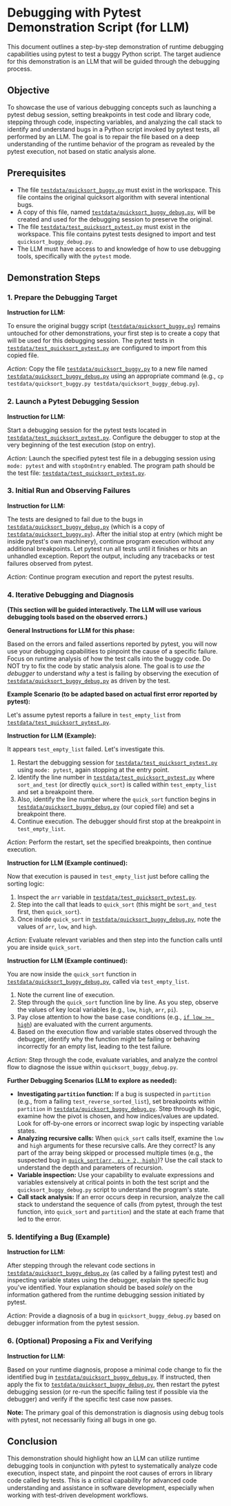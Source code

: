 # Debugging with Pytest Demonstration Script (for LLM)

This document outlines a step-by-step demonstration of runtime debugging capabilities using pytest to test a buggy Python script. The target audience for this demonstration is an LLM that will be guided through the debugging process.

## Objective

To showcase the use of various debugging concepts such as launching a pytest debug session, setting breakpoints in test code and library code, stepping through code, inspecting variables, and analyzing the call stack to identify and understand bugs in a Python script invoked by pytest tests, all performed by an LLM. The goal is to repair the file based on a deep understanding of the runtime behavior of the program as revealed by the pytest execution, not based on static analysis alone.

## Prerequisites

- The file [`testdata/quicksort_buggy.py`](testdata/quicksort_buggy.py) must exist in the workspace. This file contains the original quicksort algorithm with several intentional bugs.
- A copy of this file, named [`testdata/quicksort_buggy_debug.py`](testdata/quicksort_buggy_debug.py), will be created and used for the debugging session to preserve the original.
- The file [`testdata/test_quicksort_pytest.py`](testdata/test_quicksort_pytest.py) must exist in the workspace. This file contains pytest tests designed to import and test `quicksort_buggy_debug.py`.
- The LLM must have access to and knowledge of how to use debugging tools, specifically with the `pytest` mode.

## Demonstration Steps

### 1. Prepare the Debugging Target

**Instruction for LLM:**

To ensure the original buggy script ([`testdata/quicksort_buggy.py`](testdata/quicksort_buggy.py)) remains untouched for other demonstrations, your first step is to create a copy that will be used for this debugging session. The pytest tests in [`testdata/test_quicksort_pytest.py`](testdata/test_quicksort_pytest.py) are configured to import from this copied file.

_Action:_ Copy the file [`testdata/quicksort_buggy.py`](testdata/quicksort_buggy.py) to a new file named [`testdata/quicksort_buggy_debug.py`](testdata/quicksort_buggy_debug.py) using an appropriate command (e.g., `cp testdata/quicksort_buggy.py testdata/quicksort_buggy_debug.py`).

### 2. Launch a Pytest Debugging Session

**Instruction for LLM:**

Start a debugging session for the pytest tests located in [`testdata/test_quicksort_pytest.py`](testdata/test_quicksort_pytest.py).
Configure the debugger to stop at the very beginning of the test execution (stop on entry).

_Action:_ Launch the specified pytest test file in a debugging session using `mode: pytest` and with `stopOnEntry` enabled. The program path should be the test file: [`testdata/test_quicksort_pytest.py`](testdata/test_quicksort_pytest.py).

### 3. Initial Run and Observing Failures

**Instruction for LLM:**

The tests are designed to fail due to the bugs in [`testdata/quicksort_buggy_debug.py`](testdata/quicksort_buggy_debug.py) (which is a copy of [`testdata/quicksort_buggy.py`](testdata/quicksort_buggy.py)). After the initial stop at entry (which might be inside pytest's own machinery), continue program execution without any additional breakpoints. Let pytest run all tests until it finishes or hits an unhandled exception.
Report the output, including any tracebacks or test failures observed from pytest.

_Action:_ Continue program execution and report the pytest results.

### 4. Iterative Debugging and Diagnosis

**(This section will be guided interactively. The LLM will use various debugging tools based on the observed errors.)**

**General Instructions for LLM for this phase:**

Based on the errors and failed assertions reported by pytest, you will now use your debugging capabilities to pinpoint the cause of a specific failure. Focus on runtime analysis of how the test calls into the buggy code. Do NOT try to fix the code by static analysis alone. The goal is to _use the debugger_ to understand _why_ a test is failing by observing the execution of [`testdata/quicksort_buggy_debug.py`](testdata/quicksort_buggy_debug.py) as driven by the test.

**Example Scenario (to be adapted based on actual first error reported by pytest):**

Let's assume pytest reports a failure in `test_empty_list` from [`testdata/test_quicksort_pytest.py`](testdata/test_quicksort_pytest.py:13).

**Instruction for LLM (Example):**

It appears `test_empty_list` failed. Let's investigate this.

1.  Restart the debugging session for [`testdata/test_quicksort_pytest.py`](testdata/test_quicksort_pytest.py) using `mode: pytest`, again stopping at the entry point.
2.  Identify the line number in [`testdata/test_quicksort_pytest.py`](testdata/test_quicksort_pytest.py:13) where `sort_and_test` (or directly `quick_sort`) is called within `test_empty_list` and set a breakpoint there.
3.  Also, identify the line number where the `quick_sort` function begins in [`testdata/quicksort_buggy_debug.py`](testdata/quicksort_buggy_debug.py:14) (our copied file) and set a breakpoint there.
4.  Continue execution. The debugger should first stop at the breakpoint in `test_empty_list`.

_Action:_ Perform the restart, set the specified breakpoints, then continue execution.

**Instruction for LLM (Example continued):**

Now that execution is paused in `test_empty_list` just before calling the sorting logic:

1.  Inspect the `arr` variable in [`testdata/test_quicksort_pytest.py`](testdata/test_quicksort_pytest.py:14).
2.  Step into the call that leads to `quick_sort` (this might be `sort_and_test` first, then `quick_sort`).
3.  Once inside `quick_sort` in [`testdata/quicksort_buggy_debug.py`](testdata/quicksort_buggy_debug.py:14), note the values of `arr`, `low`, and `high`.

_Action:_ Evaluate relevant variables and then step into the function calls until you are inside `quick_sort`.

**Instruction for LLM (Example continued):**

You are now inside the `quick_sort` function in [`testdata/quicksort_buggy_debug.py`](testdata/quicksort_buggy_debug.py:14), called via `test_empty_list`.

1.  Note the current line of execution.
2.  Step through the `quick_sort` function line by line. As you step, observe the values of key local variables (e.g., `low`, `high`, `arr`, `pi`).
3.  Pay close attention to how the base case conditions (e.g., [`if low >= high`](testdata/quicksort_buggy_debug.py:15)) are evaluated with the current arguments.
4.  Based on the execution flow and variable states observed through the debugger, identify why the function might be failing or behaving incorrectly for an empty list, leading to the test failure.

_Action:_ Step through the code, evaluate variables, and analyze the control flow to diagnose the issue within `quicksort_buggy_debug.py`.

**Further Debugging Scenarios (LLM to explore as needed):**

- **Investigating `partition` function:** If a bug is suspected in `partition` (e.g., from a failing `test_reverse_sorted_list`), set breakpoints within `partition` in [`testdata/quicksort_buggy_debug.py`](testdata/quicksort_buggy_debug.py:4). Step through its logic, examine how the pivot is chosen, and how indices/values are updated. Look for off-by-one errors or incorrect swap logic by inspecting variable states.
- **Analyzing recursive calls:** When `quick_sort` calls itself, examine the `low` and `high` arguments for these recursive calls. Are they correct? Is any part of the array being skipped or processed multiple times (e.g., the suspected bug in [`quick_sort(arr, pi + 2, high)`](testdata/quicksort_buggy_debug.py:23))? Use the call stack to understand the depth and parameters of recursion.
- **Variable inspection:** Use your capability to evaluate expressions and variables extensively at critical points in both the test script and the `quicksort_buggy_debug.py` script to understand the program's state.
- **Call stack analysis:** If an error occurs deep in recursion, analyze the call stack to understand the sequence of calls (from pytest, through the test function, into `quick_sort` and `partition`) and the state at each frame that led to the error.

### 5. Identifying a Bug (Example)

**Instruction for LLM:**

After stepping through the relevant code sections in [`testdata/quicksort_buggy_debug.py`](testdata/quicksort_buggy_debug.py:0) (as called by a failing pytest test) and inspecting variable states using the debugger, explain the specific bug you've identified. Your explanation should be based _solely_ on the information gathered from the runtime debugging session initiated by pytest.

_Action:_ Provide a diagnosis of a bug in `quicksort_buggy_debug.py` based on debugger information from the pytest session.

### 6. (Optional) Proposing a Fix and Verifying

**Instruction for LLM:**

Based on your runtime diagnosis, propose a minimal code change to fix the identified bug in [`testdata/quicksort_buggy_debug.py`](testdata/quicksort_buggy_debug.py:0). If instructed, then apply the fix to [`testdata/quicksort_buggy_debug.py`](testdata/quicksort_buggy_debug.py:0), then restart the pytest debugging session (or re-run the specific failing test if possible via the debugger) and verify if the specific test case now passes.

**Note:** The primary goal of this demonstration is diagnosis using debug tools with pytest, not necessarily fixing all bugs in one go.

## Conclusion

This demonstration should highlight how an LLM can utilize runtime debugging tools in conjunction with pytest to systematically analyze code execution, inspect state, and pinpoint the root causes of errors in library code called by tests. This is a critical capability for advanced code understanding and assistance in software development, especially when working with test-driven development workflows.
